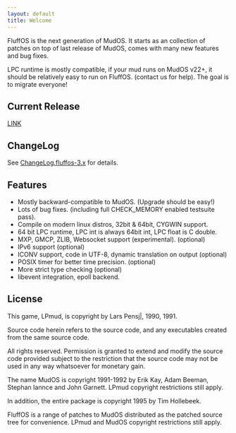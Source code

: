 ```yaml
---
layout: default
title: Welcome
---
```


FluffOS is the next generation of MudOS. It starts as an collection of patches on top of last release of MudOS, comes with many new features and bug fixes.

LPC runtime is mostly compatible, if your mud runs on MudOS v22+, it should be relatively easy to run on FluffOS. (contact us for help). The goal is to migrate everyone!

Current Release
---------------

[LINK](https://github.com/fluffos/fluffos/releases)

ChangeLog
---------
See [ChangeLog.fluffos-3.x](https://github.com/fluffos/fluffos/blob/next-3.0/ChangeLog.fluffos-3.x) for details.

Features
---------
  * Mostly backward-compatible to MudOS. (Upgrade should be easy!)
  * Lots of bug fixes. (including full CHECK_MEMORY enabled testsuite pass).
  * Compile on modern linux distros, 32bit & 64bit, CYGWIN support.
  * 64 bit LPC runtime, LPC int is always 64bit int, LPC float is C double.
  * MXP, GMCP, ZLIB, Websocket support (experimental). (optional)
  * IPv6 support (optional)
  * ICONV support, code in UTF-8, dynamic translation on output (optional)
  * POSIX timer for better time precision. (optional)
  * More strict type checking (optional)
  * libevent integration, epoll backend.

License
-------
This game, LPmud, is copyright by Lars Pensj|, 1990, 1991.

Source code herein refers to the source code, and any executables
created from the same source code.

All rights reserved.  Permission is granted to extend and modify the
source code provided subject to the restriction that the source code may
not be used in any way whatsoever for monetary gain.

The name MudOS is copyright 1991-1992 by Erik Kay, Adam Beeman, Stephan Iannce
and John Garnett.  LPmud copyright restrictions still apply.

In addition, the entire package is copyright 1995 by Tim Hollebeek.

FluffOS is a range of patches to MudOS distributed as the patched source tree for convenience. LPmud and MudOS copyright restrictions still apply.

